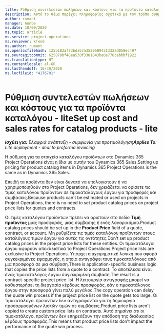 ```yaml
---
title: Ρύθμιση συντελεστών πωλήσεων και κόστους για τα προϊόντα καταλόγου - lite
description: Αυτό το θέμα παρέχει πληροφορίες σχετικά με τον τρόπο ρύθμισης των ποσοστών κόστους και πώλησης για στοιχεία στον κατάλογο προϊόντων.
author: rumant
manager: Annbe
ms.date: 10/09/2020
ms.topic: article
ms.service: project-operations
ms.reviewer: kfend
ms.author: rumant
ms.openlocfilehash: 135b182af73bdab7a3520589431332ad059ec497
ms.sourcegitcommit: 625878bf48ea530f3381843be0e778cebbbf1922
ms.translationtype: HT
ms.contentlocale: el-GR
ms.lasthandoff: 10/30/2020
ms.locfileid: "4176701"
---
```

# <a name="set-up-cost-and-sales-rates-for-catalog-products---lite"></a><span data-ttu-id="d2dbb-103">Ρύθμιση συντελεστών πωλήσεων και κόστους για τα προϊόντα καταλόγου - lite</span><span class="sxs-lookup"><span data-stu-id="d2dbb-103">Set up cost and sales rates for catalog products - lite</span></span>

<span data-ttu-id="d2dbb-104">_**Ισχύει για:** Ελαφριά ανάπτυξη - συμφωνία για προτιμολόγηση_</span><span class="sxs-lookup"><span data-stu-id="d2dbb-104">_**Applies To:** Lite deployment - deal to proforma invoicing_</span></span>


<span data-ttu-id="d2dbb-105">Η ρύθμιση για τα στοιχεία καταλόγου προϊόντων στο Dynamics 365 Project Operations είναι η ίδια με αυτήν του Dynamics 365 Sales.</span><span class="sxs-lookup"><span data-stu-id="d2dbb-105">Setting up pricing for product catalog items in Dynamics 365 Project Operations is the same as in Dynamics 365 Sales.</span></span>

<span data-ttu-id="d2dbb-106">Επειδή τα προϊόντα δεν είναι δυνατό να υπολογιστούν ή να χρησιμοποιηθούν στο Project Operations, δεν χρειάζεται να ορίσετε τις τιμές καταλόγου προϊόντων σε τιμοκαταλόγους έργου για προσφορές και συμβάσεις.</span><span class="sxs-lookup"><span data-stu-id="d2dbb-106">Because products can't be estimated or used on projects in Project Operations, there is no need to set product catalog prices on project price lists for quotes and contracts.</span></span>

<span data-ttu-id="d2dbb-107">Οι τιμές καταλόγου προϊόντων πρέπει να οριστούν στο πεδίο **Τιμή προϊόντος** μιας προσφοράς, μιας σύμβασης ή ενός λογαριασμού.</span><span class="sxs-lookup"><span data-stu-id="d2dbb-107">Product catalog prices should be set up in the **Product Price** field of a quote, contract, or account.</span></span> <span data-ttu-id="d2dbb-108">Μη ρυθμίζετε τις τιμές καταλόγου προϊόντων στους καταλόγους τιμών έργου για αυτές τις οντότητες.</span><span class="sxs-lookup"><span data-stu-id="d2dbb-108">Don't set up product catalog prices in the project price lists for these entities.</span></span> <span data-ttu-id="d2dbb-109">Οι τιμοκατάλογοι έργου αφορούν αποκλειστικά το Project Operations.</span><span class="sxs-lookup"><span data-stu-id="d2dbb-109">Project price lists are exclusive to Project Operations.</span></span> <span data-ttu-id="d2dbb-110">Υπάρχει επιχειρηματική λογική που αφορά συγκεκριμένες εφαρμογές, η οποία αντιγράφει τους τιμοκαταλόγους από μια προσφορά σε μια σύμβαση.</span><span class="sxs-lookup"><span data-stu-id="d2dbb-110">There is application-specific business logic that copies the price lists from a quote to a contract.</span></span> <span data-ttu-id="d2dbb-111">Το αποτέλεσα είναι ένας τιμοκατάλογος έργου συγκεκριμένη σύμβαση.</span><span class="sxs-lookup"><span data-stu-id="d2dbb-111">The result is a contract-specific project price list.</span></span> <span data-ttu-id="d2dbb-112">Η λειτουργία αντιγραφής μπορεί να καθυστερήσει τη διεργασία κέρδους προσφοράς, εάν ο τιμοκατάλογος έργου στην προσφορά γίνει πολύ μεγάλος.</span><span class="sxs-lookup"><span data-stu-id="d2dbb-112">The copy operation can delay the quote win process if the project price list on the quote gets too large.</span></span> <span data-ttu-id="d2dbb-113">Οι τιμοκατάλογοι προϊόντων δεν αντιγράφονται για τη δημιουργία προσαρμοσμένων λιστών τιμών σε συμβάσεις.</span><span class="sxs-lookup"><span data-stu-id="d2dbb-113">Product price lists aren't copied to create custom price lists on contracts.</span></span> <span data-ttu-id="d2dbb-114">Αυτό σημαίνει ότι οι τιμοκατάλογοι προϊόντων δεν επηρεάζουν την απόδοση της διαδικασίας κέρδους προσφοράς.</span><span class="sxs-lookup"><span data-stu-id="d2dbb-114">This means that product price lists don't impact the performance of the quote win process.</span></span>
